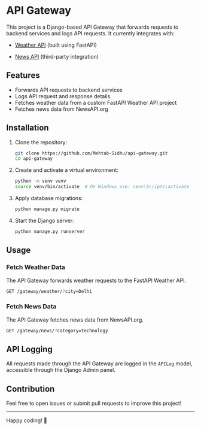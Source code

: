 # API Gateway

This project is a Django-based API Gateway that forwards requests to backend services and logs API requests.  It currently integrates with:

- [Weather API](https://github.com/Mehtab-Sidhu/weather-api) (built using FastAPI) 

- [News API](https://newsapi.org/) (third-party integration)

## Features
- Forwards API requests to backend services
- Logs API request and response details
- Fetches weather data from a custom FastAPI Weather API project
- Fetches news data from NewsAPI.org

## Installation

1. Clone the repository:
   ```sh
   git clone https://github.com/Mehtab-Sidhu/api-gateway.git
   cd api-gateway
   ```

2. Create and activate a virtual environment:
   ```sh
   python -m venv venv
   source venv/bin/activate  # On Windows use: venv\Scripts\activate
   ```

3. Apply database migrations:
   ```sh
   python manage.py migrate
   ```

4. Start the Django server:
   ```sh
   python manage.py runserver
   ```

## Usage

### Fetch Weather Data
The API Gateway forwards weather requests to the FastAPI Weather API.
```sh
GET /gateway/weather/?city=Delhi
```

### Fetch News Data
The API Gateway fetches news data from NewsAPI.org.
```sh
GET /gateway/news/?category=technology
```

## API Logging
All requests made through the API Gateway are logged in the `APILog` model, accessible through the Django Admin panel.

## Contribution
Feel free to open issues or submit pull requests to improve this project!

---
Happy coding! 🚀
